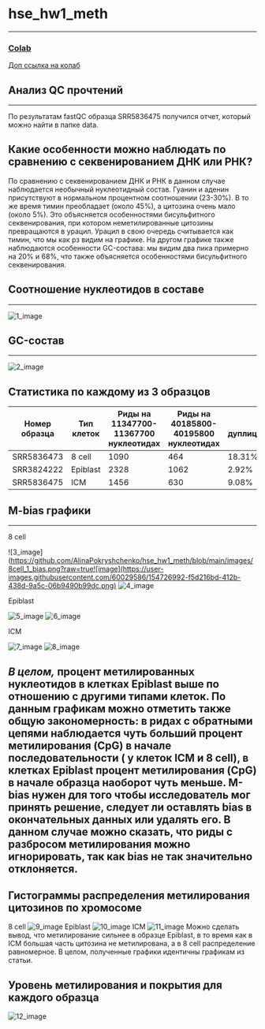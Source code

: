 # hse_hw1_meth
-----------------
### [Colab](https://colab.research.google.com/drive/1YrA7o2Go1ImntZAGQ0zuZT_pVYK3yuPu?usp=sharing)
[Доп ссылка на колаб](https://colab.research.google.com/drive/1NWNQXxOnr5Ytbd3rrLfOSxpHtUkaImYV?usp=sharing) 
## Анализ QC прочтений
-------------
По результатам fastQC образца SRR5836475 получился отчет, который можно найти в папке data.
## Какие особенности можно наблюдать по сравнению с секвенированием ДНК или РНК?
По сравнению с секвенированием ДНК и РНК в данном случае наблюдается необычный нуклеотидный состав. Гуанин и аденин присутствуют в нормальном процентном соотношении (23-30%). В то же время тимин преобладает (около 45%), а цитозина очень мало (около 5%). Это объясняется особенностями бисульфитного секвенирования, при котором неметилированные цитозины превращаются в урацил. Урацил в свою очередь считывается как тимин, что мы как рз видим на графике. На другом графике также наблюдаются особенности GC-состава: мы видим два пика примерно на 20% и 68%, что также объясняется особенностями бисульфитного секвенирования.
## Соотношение нуклеотидов в составе
-----------
![1_image](https://github.com/AlinaPokryshchenko/hse_hw1_meth/blob/main/images/nucleotides.png?raw=true) 
## GC-состав
-----------
![2_image](https://github.com/AlinaPokryshchenko/hse_hw1_meth/blob/main/images/GC.png?raw=true) 
## Статистика по каждому из 3 образцов
|Номер образца|Тип клеток|Риды на 11347700-11367700 нуклеотидах|Риды на 40185800-40195800 нуклеотидах|% дуплицированных|
|---------------|----------|-------------------------|---------------------------|---------------|
|SRR5836473|8 cell|1090|464|18.31%|
|SRR3824222|Epiblast|2328|1062|2.92%|
|SRR5836475|ICM|1456|630|9.08%|
## M-bias графики
---------------
8 cell

![3_image](https://github.com/AlinaPokryshchenko/hse_hw1_meth/blob/main/images/8cell_1_bias.png?raw=true![image](https://user-images.githubusercontent.com/60029586/154726992-f5d216bd-412b-438d-9a5c-06b9490b99dc.png)
![4_image](https://github.com/AlinaPokryshchenko/hse_hw1_meth/blob/main/images/8cell_2_bias.png?raw=true)

Epiblast

![5_image](https://github.com/AlinaPokryshchenko/hse_hw1_meth/blob/main/images/epiblast_1_bias.png?raw=true)
![6_image](https://github.com/AlinaPokryshchenko/hse_hw1_meth/blob/main/images/epiblast_2_bias.png?raw=true)

ICM

![7_image](https://github.com/AlinaPokryshchenko/hse_hw1_meth/blob/main/images/icm_1_bias.png?raw=true)
![8_image](https://github.com/AlinaPokryshchenko/hse_hw1_meth/blob/main/images/icm_2_bias.png?raw=true)

*В целом,* процент метилированных нуклеотидов в клетках Epiblast выше по отношению с другими типами клеток.
По данным графикам можно отметить также общую закономерность: в ридах с обратными цепями наблюдается чуть больший процент метилирования (CpG) в начале последовательности ( у клеток ICM и 8 cell), в клетках Epiblast процент метилирования (CpG) в начале образца наоборот чуть меньше. M-bias нужен для того чтобы исследователь мог принять решение, следует ли оставлять bias в окончательных данных или удалять его. В данном случае можно сказать, что риды с разбросом метилирования можно игнорировать, так как bias не так значительно отклоняется.
------------
## Гистограммы распределения метилирования цитозинов по хромосоме
8 cell
![9_image](https://github.com/AlinaPokryshchenko/hse_hw1_meth/blob/main/images/8cell_met_c.png?raw=true) 
Epiblast
![10_image](https://github.com/AlinaPokryshchenko/hse_hw1_meth/blob/main/images/epiblast_met_c.png?raw=true) 
ICM
![11_image](https://github.com/AlinaPokryshchenko/hse_hw1_meth/blob/main/images/icm_met_c.png?raw=true) 
Можно сделать вывод, что метилирование сильнее в образце Epiblast, в то время как в ICM большая часть цитозина не метилирована, а в 8 cell распределение равномерное.
В целом, полученные графики идентичны графикам из статьи.
## Уровень метилирования и покрытия для каждого образца
![12_image](https://github.com/AlinaPokryshchenko/hse_hw1_meth/blob/main/images/level_met_c.png?raw=true) 

